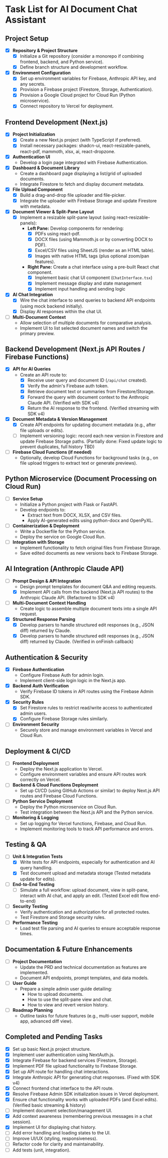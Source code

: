 # Task List for AI Document Chat Assistant

## Project Setup
- [x] **Repository & Project Structure**
  - [x] Initialize a Git repository (consider a monorepo if combining frontend, backend, and Python service).
  - [x] Define branch structure and development workflow.
- [x] **Environment Configuration**
  - [x] Set up environment variables for Firebase, Anthropic API key, and any secrets.
  - [x] Provision a Firebase project (Firestore, Storage, Authentication).
  - [x] Provision a Google Cloud project for Cloud Run (Python microservice).
  - [x] Connect repository to Vercel for deployment.

## Frontend Development (Next.js)
- [x] **Project Initialization**
  - [x] Create a new Next.js project (with TypeScript if preferred).
  - [x] Install necessary packages: shadcn-ui, react-resizable-panels, react-pdf, mammoth, xlsx, ai, react-dropzone.
- [x] **Authentication UI**
  - Develop a login page integrated with Firebase Authentication.
- [x] **Dashboard & Document Library**
  - Create a dashboard page displaying a list/grid of uploaded documents.
  - Integrate Firestore to fetch and display document metadata.
- [x] **File Upload Component**
  - [x] Build a drag-and-drop file uploader and file-picker.
  - [x] Integrate the uploader with Firebase Storage and update Firestore with metadata.
- [x] **Document Viewer & Split-Pane Layout**
  - [x] Implement a resizable split-pane layout (using react-resizable-panels):
    - **Left Pane:** Develop components for rendering:
      - [x] PDFs using react-pdf.
      - [x] DOCX files (using Mammoth.js or by converting DOCX to PDF).
      - [x] Excel/CSV files using SheetJS (render as an HTML table).
      - [x] Images with native HTML tags (plus optional zoom/pan features).
    - **Right Pane:** Create a chat interface using a pre-built React chat component.
      - [x] Implement basic chat UI component (`ChatInterface.tsx`)
      - [x] Implement message display and state management
      - [x] Implement input handling and sending logic
- [x] **AI Chat Integration**
  - [x] Wire the chat interface to send queries to backend API endpoints (using mock backend initially).
  - [x] Display AI responses within the chat UI.
- [ ] **Multi-Document Context**
  - Allow selection of multiple documents for comparative analysis.
  - Implement UI to list selected document names and switch the primary preview.

## Backend Development (Next.js API Routes / Firebase Functions)
- [x] **API for AI Queries**
  - Create an API route to:
    - [x] Receive user query and document ID (`/api/chat` created).
    - [x] Verify the admin's Firebase auth token.
    - [x] Retrieve document text or summaries from Firestore/Storage.
    - [x] Forward the query with document context to the Anthropic Claude API. (Verified with SDK v4)
    - [x] Return the AI response to the frontend. (Verified streaming with SDK v4)
- [x] **Document Metadata & Version Management**
  - [x] Create API endpoints for updating document metadata (e.g., after file uploads or edits).
  - [ ] Implement versioning logic: record each new version in Firestore and update Firebase Storage paths. (Partially done: Fixed update logic to prevent duplicates, full history TBD)
- [ ] **Firebase Cloud Functions (if needed)**
  - Optionally, develop Cloud Functions for background tasks (e.g., on file upload triggers to extract text or generate previews).

## Python Microservice (Document Processing on Cloud Run)
- [ ] **Service Setup**
  - Initialize a Python project with Flask or FastAPI.
  - Develop endpoints to:
    - Extract text from DOCX, XLSX, and CSV files.
    - Apply AI-generated edits using python-docx and OpenPyXL.
- [ ] **Containerization & Deployment**
  - Write a Dockerfile for the Python service.
  - Deploy the service on Google Cloud Run.
- [ ] **Integration with Storage**
  - Implement functionality to fetch original files from Firebase Storage.
  - Save edited documents as new versions back to Firebase Storage.

## AI Integration (Anthropic Claude API)
- [ ] **Prompt Design & API Integration**
  - Design prompt templates for document Q&A and editing requests.
  - [x] Implement API calls from the backend (Next.js API routes) to the Anthropic Claude API. (Refactored to SDK v4)
- [ ] **Multi-Document Context Handling**
  - Create logic to assemble multiple document texts into a single API request.
- [x] **Structured Response Parsing**
  - [x] Develop parsers to handle structured edit responses (e.g., JSON diff) returned by Claude.
  - [x] Develop parsers to handle structured edit responses (e.g., JSON diff) returned by Claude. (Verified in onFinish callback)

## Authentication & Security
- [x] **Firebase Authentication**
  - Configure Firebase Auth for admin login.
  - Implement client-side login logic in the Next.js app.
- [x] **Backend Auth Verification**
  - Verify Firebase ID tokens in API routes using the Firebase Admin SDK.
- [x] **Security Rules**
  - [x] Set Firestore rules to restrict read/write access to authenticated admin users.
  - [x] Configure Firebase Storage rules similarly.
- [ ] **Environment Security**
  - Securely store and manage environment variables in Vercel and Cloud Run.

## Deployment & CI/CD
- [ ] **Frontend Deployment**
  - Deploy the Next.js application to Vercel.
  - Configure environment variables and ensure API routes work correctly on Vercel.
- [ ] **Backend & Cloud Functions Deployment**
  - Set up CI/CD (using GitHub Actions or similar) to deploy Next.js API routes and Firebase Cloud Functions.
- [ ] **Python Service Deployment**
  - Deploy the Python microservice on Cloud Run.
  - Test integration between the Next.js API and the Python service.
- [ ] **Monitoring & Logging**
  - Set up logging for Vercel functions, Firebase, and Cloud Run.
  - Implement monitoring tools to track API performance and errors.

## Testing & QA
- [ ] **Unit & Integration Tests**
  - [x] Write tests for API endpoints, especially for authentication and AI query handling.
  - [x] Test document upload and metadata storage (Tested metadata update for edits).
- [ ] **End-to-End Testing**
  - [ ] Simulate a full workflow: upload document, view in split-pane, interact with AI chat, and apply an edit. (Tested Excel edit flow end-to-end)
- [ ] **Security Testing**
  - Verify authentication and authorization for all protected routes.
  - Test Firestore and Storage security rules.
- [ ] **Performance Testing**
  - Load test file parsing and AI queries to ensure acceptable response times.

## Documentation & Future Enhancements
- [ ] **Project Documentation**
  - Update the PRD and technical documentation as features are implemented.
  - Document API endpoints, prompt templates, and data models.
- [ ] **User Guide**
  - Prepare a simple admin user guide detailing:
    - How to upload documents.
    - How to use the split-pane view and chat.
    - How to view and revert version history.
- [ ] **Roadmap Planning**
  - Outline tasks for future features (e.g., multi-user support, mobile app, advanced diff view).

## Completed and Pending Tasks
- [x] Set up basic Next.js project structure.
- [x] Implement user authentication using NextAuth.js.
- [x] Integrate Firebase for backend services (Firestore, Storage).
- [x] Implement PDF file upload functionality to Firebase Storage.
- [x] Set up API route for handling chat interactions.
- [x] Integrate Anthropic API for generating chat responses. (Fixed with SDK v4)
- [x] Connect frontend chat interface to the API route.
- [x] Resolve Firebase Admin SDK initialization issues in Vercel deployment.
- [x] Ensure chat functionality works with uploaded PDFs (and Excel edits). (Verified basic streaming & history)
- [ ] Implement document selection/management UI.
- [x] Add context awareness (remembering previous messages in a chat session).
- [x] Implement UI for displaying chat history.
- [ ] Add error handling and loading states to the UI.
- [ ] Improve UI/UX (styling, responsiveness).
- [ ] Refactor code for clarity and maintainability.
- [ ] Add tests (unit, integration).
